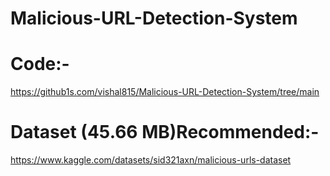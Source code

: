 # Malicious-URL-Detection-System

# Code:-
https://github1s.com/vishal815/Malicious-URL-Detection-System/tree/main

# Dataset (45.66 MB)Recommended:-
https://www.kaggle.com/datasets/sid321axn/malicious-urls-dataset
